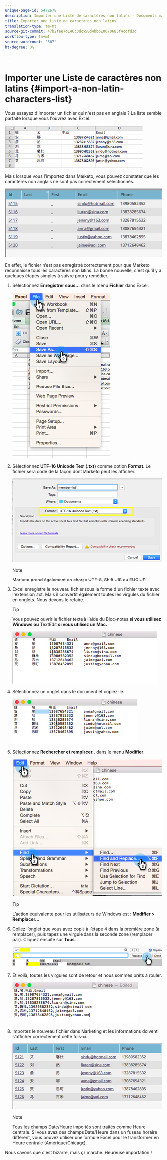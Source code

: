 ```yaml
---
unique-page-id: 5472678
description: Importer une Liste de caractères non latins - Documents marketing - Documentation du produit
title: Importer une Liste de caractères non latins
translation-type: tm+mt
source-git-commit: 47b2fee7d146c3dc558d4bbb10070683f4cdfd3d
workflow-type: tm+mt
source-wordcount: '307'
ht-degree: 0%

---
```



# Importer une Liste de caractères non latins {#import-a-non-latin-characters-list}

Vous essayez d&#39;importer un fichier qui n&#39;est pas en anglais ? La liste semble parfaite lorsque vous l&#39;ouvrez avec Excel.

![](assets/image2015-2-10-9-3a34-3a57.png)

Mais lorsque vous l’importez dans Marketo, vous pouvez constater que les caractères non anglais ne sont pas correctement sélectionnés.

![](assets/image2015-2-10-9-3a35-3a49.png)

En effet, le fichier n’est pas enregistré correctement pour que Marketo reconnaisse tous les caractères non latins. La bonne nouvelle, c&#39;est qu&#39;il y a quelques étapes simples à suivre pour y remédier.

1. Sélectionnez **Enregistrer sous...** dans le menu **Fichier** dans Excel.

   ![](assets/image2015-2-10-9-3a46-3a44.png)

1. Sélectionnez **UTF-16 Unicode Text (.txt)** comme option **Format**. Le fichier sera codé de la façon dont Marketo peut les afficher.

   ![](assets/image2015-2-10-9-3a48-3a7.png)

   >[!NOTE]
   >
   >Marketo prend également en charge UTF-8, Shift-JIS ou EUC-JP.

1. Excel enregistre le nouveau fichier sous la forme d&#39;un fichier texte avec l&#39;extension .txt. Mais il convertit également toutes les virgules du fichier en onglets. Nous devons le refaire.

   >[!TIP]
   >
   >Vous pouvez ouvrir le fichier texte à l’aide du Bloc-notes **si vous utilisez Windows ou** TextEdit **si vous utilisez un Mac.**

   ![](assets/image2015-2-10-9-3a51-3a41.png)

1. Sélectionnez un onglet dans le document et copiez-le.

   ![](assets/image2015-2-10-9-3a55-3a53.png)

1. Sélectionnez **Rechercher et remplacer..** dans le menu **Modifier**.

   ![](assets/image2015-2-10-9-3a59-3a8.png)

   >[!TIP]
   >
   >L’action équivalente pour les utilisateurs de Windows est : **Modifier > Remplacer...**

1. Collez l’onglet que vous avez copié à l’étape 4 dans la première zone (à remplacer), puis tapez une virgule dans la seconde zone (remplacer par). Cliquez ensuite sur **Tous**.

   ![](assets/image2015-2-10-10-3a8-3a53.png)

1. Et voilà, toutes les virgules sont de retour et nous sommes prêts à rouler.

   ![](assets/image2015-2-10-10-3a14-3a45.png)

1. Importez le nouveau fichier dans Marketing et les informations doivent s’afficher correctement cette fois-ci.

   ![](assets/image2015-2-10-10-3a16-3a9.png)

   >[!NOTE]
   >
   >Tous les champs Date/Heure importés sont traités comme Heure centrale. Si vous avez des champs Date/Heure dans un fuseau horaire différent, vous pouvez utiliser une formule Excel pour le transformer en Heure centrale (Amérique/Chicago).

Nous savons que c&#39;est bizarre, mais ça marche. Heureuse importation !